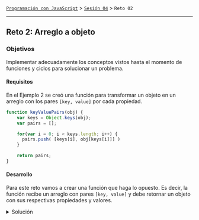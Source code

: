 [`Programación con JavaScript`](../../Readme.md) > [`Sesión 04`](../Readme.md) > `Reto 02`

---

## Reto 2: Arreglo a objeto

### Objetivos

Implementar adecuadamente los conceptos vistos hasta el momento de funciones y ciclos para solucionar un problema.

#### Requisitos

En el Ejemplo 2 se creó una función para transformar un objeto en un arreglo con los pares
`[key, value]` por cada propiedad.

```javascript
function keyValuePairs(obj) {
    var keys = Object.keys(obj);
    var pairs = [];

    for(var i = 0; i < keys.length; i++) {
      pairs.push( [keys[i], obj[keys[i]]] )
    }

    return pairs;
}
```

#### Desarrollo

Para este reto vamos a crear una función que haga lo opuesto. Es decir, la función recibe
un arreglo con pares `[key, value]` y debe retornar un objeto con sus respectivas propiedades
y valores.

<details>
  <summary>Solución</summary>

```javascript
function arrayToObject(arr) {
  var obj = {};

  for(var i = 0; i < arr.length; i++) {
    obj[arr[i][0]] = arr[i][1]
  }

  return obj;
}
```
</details>
